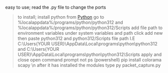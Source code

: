 easy to use;
read the .py file to change the ports
> to install; install python from [Python](https://python.org/)
> go to %localappdata%/programs/python/python312 and %localappdata%/programs/python/python312/Scripts 
> add file path to environment variables under system variables and path
> click add new then paste python312 and python312/Scripts file path I.E C:\Users\{YOUR USER}\AppData\Local\programs\python\python312 and C:\Users\{YOUR USER}\AppData\Local\programs\python\python312\Scripts
> apply and close
> open command prompt not ps (powershell)
> pip install colorama scapy \n
> after it has installed the modules type py packet_capture.py 
